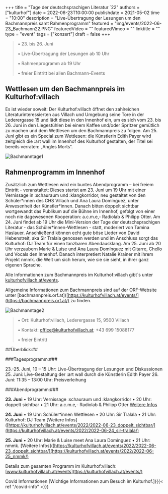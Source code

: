 +++
title = "Tage der deutschsprachigen Literatur `22"
authors = ["kulturhof"]
date = 2022-06-23T10:00:00
publishdate = 2021-05-02
time = "10:00"
description = "Live-Übertragung der Lesungen um den Bachmannpreis samt Rahmenprogramm"
featured = "img/events/2022-06-23_Bachmann22.PNG"
featuredVideo = ""
featuredVimeo = ""
linktitle = ""
type = "event"
tags = ["konzert"]
draft = false
+++

>•	23. bis 26. Juni
>
>•	Live-Übertragung der Lesungen ab 10 Uhr
>
>•	Rahmenprogramm ab 19 Uhr
>
>•	freier Eintritt bei allen Bachmann-Events
>


## Wettlesen um den Bachmannpreis im Kulturhof:villach ##

Es ist wieder soweit: Der Kulturhof:villach öffnet den zahlreichen Literaturinteressierten aus Villach und Umgebung seine Tore in der Lederergasse 15 und lädt diese in den Innenhof ein, um es sich vom 23. bis 26. Juni in den Liegestühlen bei einem Kaffee und/oder Spritzer gemütlich zu machen und dem Wettlesen um den Bachmannpreis zu folgen.
Am 25. Juni gibt es ein Special zum Wettlesen: die Künstlerin Edith Payer wird zeitgleich die :art wall im Innenhof des Kulturhof gestalten, der Titel sei bereits verraten: „Angles Morts“.


![Bachmanntage1](/img/events/2022-06-23_Bachmann1.jpg)

## Rahmenprogramm im Innenhof ##

Zusätzlich zum Wettlesen wird ein buntes Abendprogramm – bei freiem Eintritt - veranstaltet:
Dieses startet am 23. Juni um 19 Uhr mit einer Vernissage in :schauraum und :klangkorridor, neu gestaltet von den Schüler\*innen des CHS Villach und Ana Laura Domínguez, unter Anwesenheit der Künstler\*innen. Danach bitten doppelt sichtbar wortgewandt das Publikum auf die Bühne im Innenhof, gefolgt von einer noch nie dagewesenen Kooperation: a.c.m.e,- Radiolab & Philipp Otter.
Am 24. Juni findet ab 19 Uhr die Mini-Version der Tage der deutschsprachigen Literatur - das Schüler\*innen-Wettlesen - statt, moderiert von Tamina Haslauer. Anschließend können echt gute böse Lieder von David Hebenstreit, aka Sir Tralala genossen werden und im Anschluss sorgt das Kulturhof: DJ Team für einen tanzbaren Abendausklang.
Am 25. Juni ab 20 Uhr verzaubern Marie & Luise und Ana Laura Domínguez mit Gitarre, Chello und Vocals den Innenhof. Danach interpretiert Natalie Krainer mit ihrem Projekt nmmk. die Welt um sich herum, wie sie sie sieht, in ihrer ganz eigenen Sprache.

Alle Informationen zum Bachmannpreis im Kulturhof:villach gibt`s unter [kulturhofvillach.at/events](https://kulturhofvillach.at/events/). 

Allgemeine Informationen zum Bachmannpreis sind auf der ORF-Website unter [bachmannpreis.orf.at]([https://kulturhofvillach.at/events/](https://bachmannpreis.orf.at/) zu finden.

![Bachmanntage2](/img/events/2022-06-23_Bachmann2.jpg)


>•	Ort: Kulturhof:villach, Lederergasse 15, 9500 Villach
>
>•	Kontakt: office@kulturhofvillach.at; +43 699 15088177
>
>•	freier Eintritt

##Überblick:##

###Tagesprogramm:###

23.-25. Juni, 10 – 15 Uhr: Live-Übertragung der Lesungen und Diskussionen
25. Juni: Live-Gestaltung der :art wall durch die Künstlerin Edith Payer
26. Juni: 11:35 – 13:00 Uhr: Preisverleihung

###Abendprogramm:###

**23. Juni**
•	19 Uhr: Vernissage :schauraum und :klangkorridor
•	20 Uhr: doppelt sichtbar
•	21 Uhr: a.c.m.e,- Radiolab & Philipp Otter
[Weitere Infos](https://kulturhofvillach.at/events/2022/2022-06-23_doppelt_sichtbar/)

**24. Juni**
•	19 Uhr: Schüler\*innen Wettlesen
•	20 Uhr: Sir Tralala
•	21 Uhr: Kulturhof: DJ Team
[Weitere Infos]([https://kulturhofvillach.at/events/2022/2022-06-23_doppelt_sichtbar/](https://kulturhofvillach.at/events/2022/2022-06-24_sir-tralala/)

**25. Juni**
•	20 Uhr: Marie & Luise meet Ana Laura Domínguez
•	21 Uhr: nmmk.
[Weitere Infos]([https://kulturhofvillach.at/events/2022/2022-06-23_doppelt_sichtbar/](https://kulturhofvillach.at/events/2022/2022-06-25_nmmk/)

Details zum gesamten Programm im Kulturhof:villach: [www.kulturhofvillach.at/events](ttps://kulturhofvillach.at/events/)


Covid Informationen
[Wichtige Informationen zum Besuch im Kulturhof.]({{< ref "/covid-info" >}})
